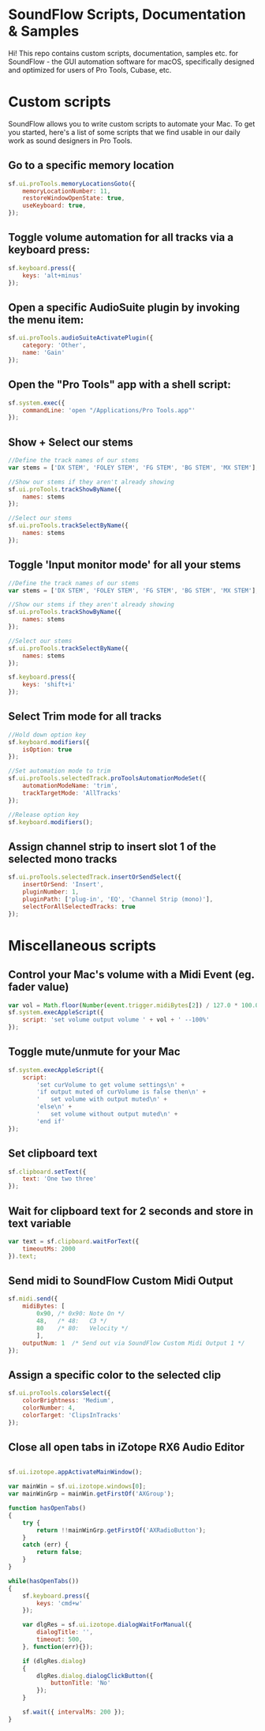 # SoundFlow Scripts, Documentation & Samples

Hi!
This repo contains custom scripts, documentation, samples etc. for SoundFlow - the GUI automation software for macOS, specifically designed and optimized for users of Pro Tools, Cubase, etc.


# Custom scripts

SoundFlow allows you to write custom scripts to automate your Mac.
To get you started, here's a list of some scripts that we find usable in our daily work as sound designers in Pro Tools.



## Go to a specific memory location
```js
sf.ui.proTools.memoryLocationsGoto({
	memoryLocationNumber: 11,
	restoreWindowOpenState: true,
	useKeyboard: true,
});
```

## Toggle volume automation for all tracks via a keyboard press:
```js
sf.keyboard.press({
	keys: 'alt+minus'
});
```

## Open a specific AudioSuite plugin by invoking the menu item:
```js
sf.ui.proTools.audioSuiteActivatePlugin({
	category: 'Other',
	name: 'Gain'
});
```

## Open the "Pro Tools" app with a shell script:
```js
sf.system.exec({
	commandLine: 'open "/Applications/Pro Tools.app"'
});
```

## Show + Select our stems
```js
//Define the track names of our stems
var stems = ['DX STEM', 'FOLEY STEM', 'FG STEM', 'BG STEM', 'MX STEM'];

//Show our stems if they aren't already showing
sf.ui.proTools.trackShowByName({
	names: stems
});

//Select our stems
sf.ui.proTools.trackSelectByName({
	names: stems
});
```

## Toggle 'Input monitor mode' for all your stems
```js
//Define the track names of our stems
var stems = ['DX STEM', 'FOLEY STEM', 'FG STEM', 'BG STEM', 'MX STEM'];

//Show our stems if they aren't already showing
sf.ui.proTools.trackShowByName({
	names: stems
});

//Select our stems
sf.ui.proTools.trackSelectByName({
	names: stems
});

sf.keyboard.press({
	keys: 'shift+i'
});
```

## Select Trim mode for all tracks
```js
//Hold down option key
sf.keyboard.modifiers({
    isOption: true
});

//Set automation mode to trim
sf.ui.proTools.selectedTrack.proToolsAutomationModeSet({
    automationModeName: 'trim',
    trackTargetMode: 'AllTracks'
});

//Release option key
sf.keyboard.modifiers();
```

## Assign channel strip to insert slot 1 of the selected mono tracks
```js
sf.ui.proTools.selectedTrack.insertOrSendSelect({
    insertOrSend: 'Insert',
    pluginNumber: 1,
    pluginPath: ['plug-in', 'EQ', 'Channel Strip (mono)'],
    selectForAllSelectedTracks: true
});
```

# Miscellaneous scripts

## Control your Mac's volume with a Midi Event (eg. fader value)
```js
var vol = Math.floor(Number(event.trigger.midiBytes[2]) / 127.0 * 100.0);
sf.system.execAppleScript({
	script: 'set volume output volume ' + vol + ' --100%'
});
```

## Toggle mute/unmute for your Mac
```js
sf.system.execAppleScript({
    script:
        'set curVolume to get volume settings\n' +
        'if output muted of curVolume is false then\n' +
        '	set volume with output muted\n' +
        'else\n' +
        '	set volume without output muted\n' +
        'end if'
});
```

## Set clipboard text
```js
sf.clipboard.setText({
    text: 'One two three'
});
```

## Wait for clipboard text for 2 seconds and store in text variable
```js
var text = sf.clipboard.waitForText({
    timeoutMs: 2000    
}).text;
```

## Send midi to SoundFlow Custom Midi Output
```js
sf.midi.send({
    midiBytes: [
        0x90, /* 0x90: Note On */
        48,   /* 48:   C3 */
        80    /* 80:   Velocity */
        ],
    outputNum: 1  /* Send out via SoundFlow Custom Midi Output 1 */
});
```

## Assign a specific color to the selected clip
```js
sf.ui.proTools.colorsSelect({
    colorBrightness: 'Medium',
    colorNumber: 4,
    colorTarget: 'ClipsInTracks'
});
```

## Close all open tabs in iZotope RX6 Audio Editor
```js

sf.ui.izotope.appActivateMainWindow();

var mainWin = sf.ui.izotope.windows[0];
var mainWinGrp = mainWin.getFirstOf('AXGroup');

function hasOpenTabs()
{
    try {
        return !!mainWinGrp.getFirstOf('AXRadioButton');
    }
    catch (err) {
        return false;
    }
}

while(hasOpenTabs())
{
    sf.keyboard.press({
        keys: 'cmd+w'
    });

    var dlgRes = sf.ui.izotope.dialogWaitForManual({
        dialogTitle: '',
        timeout: 500,
    }, function(err){});

    if (dlgRes.dialog)
    {
        dlgRes.dialog.dialogClickButton({
            buttonTitle: 'No'
        });
    }

    sf.wait({ intervalMs: 200 });
}
```
